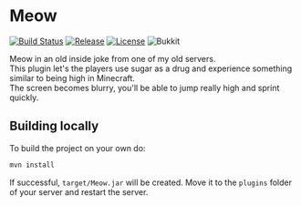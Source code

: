 # Meow

[![Build Status](https://img.shields.io/github/workflow/status/Carlgo11/meow/Java%20CI%20with%20Maven?style=for-the-badge)](actions)
[![Release](https://img.shields.io/github/v/release/Carlgo11/meow?sort=semver&style=for-the-badge)](https://github.com/Carlgo11/meow/releases/latest)
[![License](https://img.shields.io/github/license/Carlgo11/meow?style=for-the-badge&color=be0000)](LICENSE)
![Bukkit](https://img.shields.io/badge/bukkit-v1.15.1-ab7b53?style=for-the-badge)

Meow in an old inside joke from one of my old servers.  
This plugin let's the players use sugar as a drug and experience something similar to being high in Minecraft.  
The screen becomes blurry, you'll be able to jump really high and sprint quickly.

## Building locally
To build the project on your own do:
```BASH
mvn install
```
If successful, `target/Meow.jar` will be created. Move it to the `plugins` folder of your server and restart the server.
